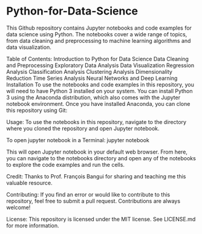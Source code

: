 # Python-for-Data-Science
This Github repository contains Jupyter notebooks and code examples for data science using Python. The notebooks cover a wide range of topics, from data cleaning and preprocessing to machine learning algorithms and data visualization.

Table of Contents:
Introduction to Python for Data Science
Data Cleaning and Preprocessing
Exploratory Data Analysis
Data Visualization
Regression Analysis
Classification Analysis
Clustering Analysis
Dimensionality Reduction
Time Series Analysis
Neural Networks and Deep Learning
Installation
To use the notebooks and code examples in this repository, you will need to have Python 3 installed on your system. You can install Python 3 using the Anaconda distribution, which also comes with the Jupyter notebook environment. Once you have installed Anaconda, you can clone this repository using Git:


Usage: 
To use the notebooks in this repository, navigate to the directory where you cloned the repository and open Jupyter notebook.


To open jupyter notebook in a Terminal: 
jupyter notebook

This will open Jupyter notebook in your default web browser. From here, you can navigate to the notebooks directory and open any of the notebooks to explore the code examples and run the cells.

Credit: 
Thanks to Prof. François Bangui for sharing and teaching me this valuable resource.

Contributing: 
If you find an error or would like to contribute to this repository, feel free to submit a pull request. Contributions are always welcome!

License: 
This repository is licensed under the MIT license. See LICENSE.md for more information.





